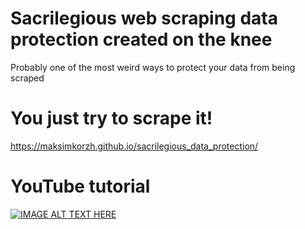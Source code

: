 # Sacrilegious web scraping data protection created on the knee
Probably one of the most weird ways to protect your data from being scraped

# You just try to scrape it!
https://maksimkorzh.github.io/sacrilegious_data_protection/

# YouTube tutorial
[![IMAGE ALT TEXT HERE](https://img.youtube.com/vi/4DkSL48S9uM/0.jpg)](https://youtu.be/4DkSL48S9uM)
